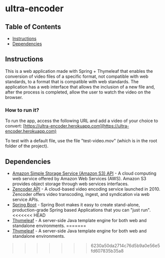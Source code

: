 # ultra-encoder

## Table of Contents

* [Instructions](#instructions)
* [Dependencies](#dependencies)

## Instructions

This is a web application made with Spring + Thymeleaf that enables the conversion of video files of a specific format, not compatible with web standards, to a format that is compatible with web standards.
The application has a web interface that allows the inclusion of a new file and, after the process is completed, allow the user to watch the video on the browser.

### How to run it?

To run the app, access the following URL and add a video of your choice to convert: [https://ultra-encoder.herokuapp.com](https://ultra-encoder.herokuapp.com)

To test with a default file, use the file "test-video.mov" (which is in the root folder of the project).

## Dependencies

* [Amazon Simple Storage Service (Amazon S3) API](https://aws.amazon.com/pt/sdk-for-java/) - A cloud computing web service offered by Amazon Web Services (AWS). Amazon S3 provides object storage through web services interfaces.
* [Zencoder API](https://docs.brightcove.com/zencoder-api/v2/doc/index.html) - A cloud-based video encoding service launched in 2010. Zencoder offers video transcoding, ingest, and syndication via web service APIs.
* [Spring Boot](http://spring.io/projects/spring-boot) - Spring Boot makes it easy to create stand-alone, production-grade Spring based Applications that you can "just run".
<<<<<<< HEAD
* [Thymeleaf](https://www.thymeleaf.org) - A server-side Java template engine for both web and standalone environments.
=======
* [Thymeleaf](https://www.thymeleaf.org) - A server-side Java template engine for both web and standalone environments.
>>>>>>> 6230a50da2714c76d5b9a0e56e5fd607835b35a8
